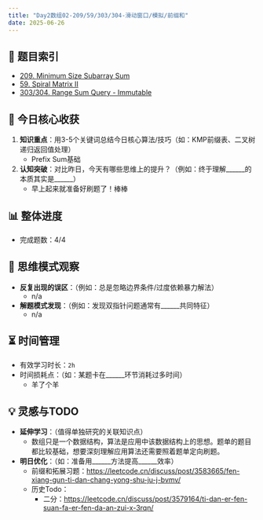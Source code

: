 ```yaml
---
title: "Day2数组02-209/59/303/304-滑动窗口/模拟/前缀和"
date: 2025-06-26
---
```

## 📌 题目索引
- [209. Minimum Size Subarray Sum](https://yggo.notion.site/LC209-Minimum-Size-Subarray-Sum-21e47d780ccd80e9b789c53b3bc2598e)
- [59. Spiral Matrix II](https://yggo.notion.site/LC59-Spiral-Matrix-II-21e47d780ccd80fcb5c5d36086079343?source=copy_link)
- [303/304. Range Sum Query - Immutable](https://yggo.notion.site/LC303-Range-Sum-Query-Immutable-Prefix-Sum-21e47d780ccd802e8601ffada5729667?source=copy_link)

## 🌟 今日核心收获
1. **知识重点**：用3-5个关键词总结今日核心算法/技巧（如：KMP前缀表、二叉树递归返回值处理）
   - Prefix Sum基础
2. **认知突破**：对比昨日，今天有哪些思维上的提升？（例如：终于理解______的本质其实是______）
   - 早上起来就准备好刷题了！棒棒

## 📊 整体进度
- 完成题数：4/4

## 🧠 思维模式观察
- **反复出现的误区**：（例如：总是忽略边界条件/过度依赖暴力解法）
  - n/a
- **解题模式发现**：（例如：发现双指针问题通常有______共同特征）
  - n/a

## ⏳ 时间管理
- 有效学习时长：`2h`
- 时间损耗点：（如：某题卡在______环节消耗过多时间）
  - 羊了个羊

## 💡 灵感与TODO
- **延伸学习**：（值得单独研究的关联知识点）
  - 数组只是一个数据结构，算法是应用中该数据结构上的思想。题单的题目都比较基础，想要深刻理解应用算法还需要照着题单定向刷题。
- **明日优化**：（如：准备用______方法提高______效率）
  - 前缀和拓展习题：https://leetcode.cn/discuss/post/3583665/fen-xiang-gun-ti-dan-chang-yong-shu-ju-j-bvmv/
  - 历史Todo：
    - 二分：https://leetcode.cn/discuss/post/3579164/ti-dan-er-fen-suan-fa-er-fen-da-an-zui-x-3rqn/

